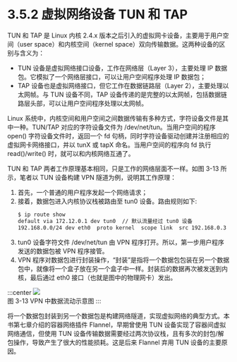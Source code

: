 # 3.5.2 虚拟网络设备 TUN 和 TAP

TUN 和 TAP 是 Linux 内核 2.4.x 版本之后引入的虚拟网卡设备，主要用于用户空间（user space）和内核空间（kernel space）双向传输数据。这两种设备的区别与含义为：
- TUN 设备是虚拟网络接口设备，工作在网络层（Layer 3），主要处理 IP 数据包。它模拟了一个网络层接口，可以让用户空间程序处理 IP 数据包；
- TAP 设备也是虚拟网络接口，但它工作在数据链路层（Layer 2），主要处理以太网帧。与 TUN 设备不同，TAP 设备传递的是完整的以太网帧，包括数据链路层头部，可以让用户空间程序处理以太网帧。


Linux 系统中，内核空间和用户空间之间数据传输有多种方式，字符设备文件是其中一种。TUN/TAP 对应的字符设备文件为 /dev/net/tun。当用户空间的程序 open() 字符设备文件时，返回一个 fd 句柄，同时字符设备驱动创建并注册相应的虚拟网卡网络接口，并以 tunX 或 tapX 命名。当用户空间的程序向 fd 执行 read()/write() 时，就可以和内核网络互通了。

TUN 和 TAP 两者工作原理基本相同，只是工作的网络层面不一样。如图 3-13 所示，笔者以 TUN 设备构建 VPN 隧道为例，说明其工作原理：
1. 首先，一个普通的用户程序发起一个网络请求；
2. 接着，数据包进入内核协议栈被路由至 tun0 设备。路由规则如下:
	```bash
	$ ip route show
	default via 172.12.0.1 dev tun0  // 默认流量经过 tun0 设备
	192.168.0.0/24 dev eth0  proto kernel  scope link  src 192.168.0.3
	```
3. tun0 设备字符文件 /dev/net/tun 由 VPN 程序打开。所以，第一步用户程序发送的数据包被 VPN 程序接管。
4. VPN 程序对数据包进行封装操作，“封装”是指将一个数据包包装在另一个数据包中，就像将一个盒子放在另一个盒子中一样。封装后的数据再次被发送到内核，最后通过 eth0 接口（也就是图中的物理网卡）发出。

:::center
  ![](../assets/tun.svg)<br/>
 图 3-13 VPN 中数据流动示意图
:::

将一个数据包封装到另一个数据包是构建网络隧道，实现虚拟网络的典型方式。本书第七章介绍的容器网络插件 Flannel，早期曾使用 TUN 设备实现了容器间虚拟网络通信，但使用 TUN 设备传输数据需要经过两次协议栈，且有多次的封包/解包操作，导致产生了很大的性能损耗。这是后来 Flannel 弃用 TUN 设备的主要原因。
